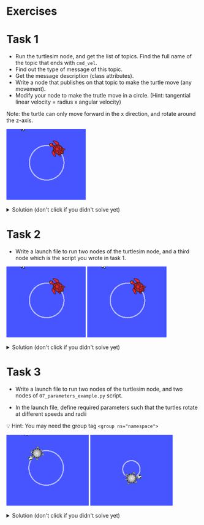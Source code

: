 # Exercises

# Task 1

- Run the turtlesim node, and get the list of topics. Find the full name of the topic that ends with ```cmd_vel```.
- Find out the type of message of this topic.
- Get the message description (class attributes).
- Write a node that publishes on that topic to make the turtle move (any movement).
- Modify your node to make the trutle move in a circle. (Hint: tangential linear velocity = radius x angular velocity)

Note: the turtle can only move forward in the x direction, and rotate around the z-axis.

![spinning turtle](presentation/figures/task1.gif)

<details><summary>Solution (don't click if you didn't solve yet)</summary>

```python
#!/usr/bin/env python

import rospy
from geometry_msgs.msg import Twist

rospy.init_node('commander')
pub = rospy.Publisher('/turtle1/cmd_vel', Twist, queue_size=10)
rate = rospy.Rate(100)

msg = Twist()

r = 1 #m
w = 1 #rad/s
v = r*w

msg.linear.x = v
msg.angular.z = w

while not rospy.is_shutdown():
    pub.publish(msg)
    rate.sleep()
```
</details>

# Task 2

- Write a launch file to run two nodes of the turtlesim node, and a third node which is the script you wrote in task 1.


![spinning turtle](presentation/figures/task1.gif)  ![spinning turtle](presentation/figures/task1.gif)


<details><summary>Solution (don't click if you didn't solve yet)</summary>

```xml
<!-- launch file to run two turtles and make then spin-->

<launch>
<node pkg="turtlesim" type="turtlesim_node" name="turtle1"/>
<node pkg="turtlesim" type="turtlesim_node" name="turtle2"/>
<node pkg="my_first_package" type="youScript.py" name="rename_it_as_you_want"/>

</launch>
```
</details>


# Task 3

- Write a launch file to run two nodes of the turtlesim node, and two nodes of ```07_parameters_example.py``` script.

 - In the launch file, define required parameters such that the turtles rotate at different speeds and radii

:bulb: Hint: You may need the group tag ```<group ns="namespace">```

![spinning turtle](presentation/figures/task3_0.gif)  ![spinning turtle](presentation/figures/task3_1.gif)


<details><summary>Solution (don't click if you didn't solve yet)</summary>

```xml
<!--  launch file, two turtles spinning at different speed and radius-->

<launch>
<group ns="/first">
    <node pkg="my_first_package" type="07_parameters_example.py" name="commander">
        <param name="rate" value="100"/>
        <param name="radius" value="1"/>
        <param name="angular_speed" value="2"/>
    </node>
    <node pkg="turtlesim" type="turtlesim_node" name="turtle"/>
</group>  


<group ns="/second">
    <node pkg="my_first_package" type="07_parameters_example.py" name="commander">
        <param name="rate" value="100"/>
        <param name="radius" value="0.5"/>
        <param name="angular_speed" value="1"/>
    </node>
    <node pkg="turtlesim" type="turtlesim_node" name="turtle"/>
</group>    
    
    
</launch>
```
</details>